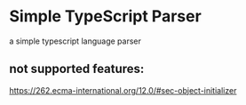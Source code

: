 # Simple TypeScript Parser
a simple typescript language parser

## not supported features:
https://262.ecma-international.org/12.0/#sec-object-initializer

